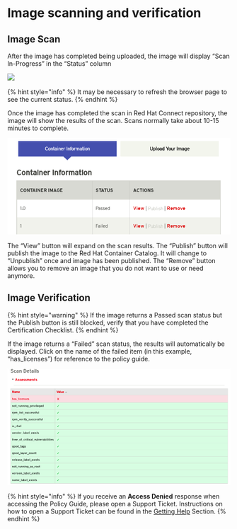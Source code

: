 # Image scanning and verification

## Image Scan

After the image has completed being uploaded, the image will display “Scan In-Progress” in the “Status” column

![](https://lh6.googleusercontent.com/Md5GfSHas9u1RwKUuIRsaR-ll2V1mIafz3DnQcX3rzEivwbuJMO0B0sVlXSB4E3mB1bVSxG1FHrxV8Xq0qWXtyGfUBoDTkbMoaTgpBIkQhZuoF7jp41vGwYOamixgPaAlrDzEuQG)

{% hint style="info" %}
It may be necessary to refresh the browser page to see the current status.
{% endhint %}

Once the image has completed the scan in Red Hat Connect repository, the image will show the results of the scan. Scans normally take about 10-15 minutes to complete.

![](../.gitbook/assets/pasted-image-0.png)

The “View” button will expand on the scan results. The “Publish” button will publish the image to the Red Hat Container Catalog. It will change to “Unpublish” once and image has been published. The “Remove” button allows you to remove an image that you do not want to use or need anymore.

## Image Verification

{% hint style="warning" %}
If the image returns a Passed scan status but the Publish button is still blocked, verify that you have completed the Certification Checklist.
{% endhint %}

If the image returns a “Failed” scan status, the results will automatically be displayed. Click on the name of the failed item \(in this example, “has\_licenses”\) for reference to the policy guide.

![](../.gitbook/assets/image%20%2810%29.png)

{% hint style="info" %}
If you receive an **Access Denied** response when accessing the Policy Guide, please open a Support Ticket. Instructions on how to open a Support Ticket can be found in the [Getting Help](https://redhat-connect.gitbook.io/partner-guide-for-red-hat-openshift-and-container/tools-and-resources/getting-help) Section.
{% endhint %}

